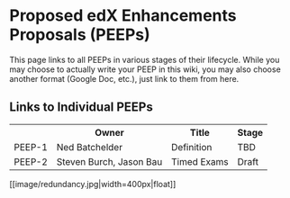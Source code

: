 # Proposed edX Enhancements Proposals (PEEPs)

This page links to all PEEPs in various stages of their lifecycle.  While you may choose to actually write your PEEP in this wiki, you may also choose another format (Google Doc, etc.), just link to them from here.

## Links to Individual PEEPs

<table>
<tr>
<th></th>
<th>Owner</th>
<th>Title</th>
<th>Stage</th>
</tr>

<tr>
<td>PEEP-1</td>
<td>Ned Batchelder</td>
<td>Definition</td>
<td>TBD</td>
</tr>

<tr>
<td>PEEP-2</td>
<td>Steven Burch, Jason Bau</td>
<td>Timed Exams</td>
<td>Draft</td>
</tr>

</table>

[[image/redundancy.jpg|width=400px|float]]

